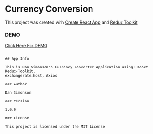 # Currency Conversion

This project was created with [Create React App](https://github.com/facebook/create-react-app) and [Redux Toolkit](https://redux-toolkit.js.org/).

### DEMO

[Click Here For DEMO ](https://eclectic-druid-d6916a.netlify.app/)

```

## App Info

This is Dan Simonson's Currency Converter Application using: React Redux-Toolkit,
exchangerate.host, Axios

### Author

Dan Simonson

### Version

1.0.0

### License

This project is licensed under the MIT License
```
